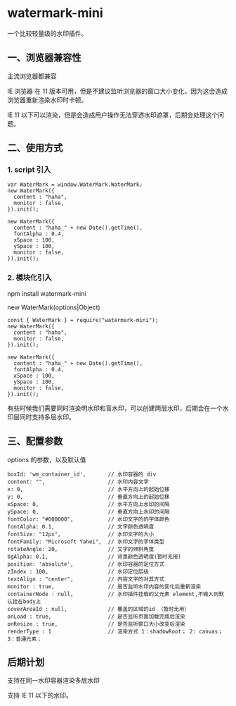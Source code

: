 # watermark-mini

一个比较轻量级的水印插件。

## 一、浏览器兼容性

主流浏览器都兼容

IE 浏览器 在 11 版本可用，但是不建议监听浏览器的窗口大小变化，因为这会造成浏览器重新渲染水印时卡顿。

IE 11 以下可以渲染，但是会造成用户操作无法穿透水印遮罩，后期会处理这个问题。

## 二、使用方式

### 1. script 引入

```
var WaterMark = window.WaterMark.WaterMark;
new WaterMark({
  content : "haha",
  monitor : false,
}).init();

new WaterMark({
  content : "haha_" + new Date().getTime(),
  fontAlpha : 0.4,
  xSpace : 100,
  ySpace : 100,
  monitor : false,
}).init();

```

### 2. 模块化引入

npm install watermark-mini

new WaterMark(options|Object)

```
const { WaterMark } = require("watermark-mini");
new WaterMark({
  content : "haha",
  monitor : false,
}).init();

new WaterMark({
  content : "haha_" + new Date().getTime(),
  fontAlpha : 0.4,
  xSpace : 100,
  ySpace : 100,
  monitor : false,
}).init();

```

有些时候我们需要同时渲染明水印和盲水印，可以创建两层水印，后期会在一个水印层同时支持多层水印。

## 三、配置参数

options 的参数，以及默认值

```
boxId: 'wm_container_id',       // 水印容器的 div
content: "",                    // 水印内容文字
x: 0,                           // 水平方向上的起始位移
y: 0,                           // 垂直方向上的起始位移
xSpace: 0,                      // 水平方向上水印的间隔
ySpace: 0,                      // 垂直方向上水印的间隔
fontColor: "#000000",           // 水印文字的的字体颜色
fontAlpha: 0.1,                 // 文字颜色透明度
fontSize: "12px",               // 水印文字的大小
fontFamily: "Microsoft Yahei",  // 水印文字的字体类型
rotateAngle: 20,                // 文字的倾斜角度
bgAlpha: 0.1,                   // 背景颜色透明度(暂时无用)
position: 'absolute',           // 水印容器的定位方式
zIndex : 100,                   // 水印定位层级
textAlign : "center",           // 内容文字的对其方式
monitor : true,                 // 是否监听水印内容的变化后重新渲染
containerNode : null,           // 水印插件挂载的父元素 element,不输入则默认挂在body上
coverAreaId : null,             // 覆盖的区域的id （暂时无用）
onLoad : true,                  // 是否监听页面加载完成后渲染
onResize : true,                // 是否监听窗口大小改变后渲染
renderType : 1                  // 渲染方式 1：shadowRoot； 2: canvas； 3：普通元素；
```

## 后期计划

支持在同一水印容器渲染多层水印

支持 IE 11 以下的水印。
